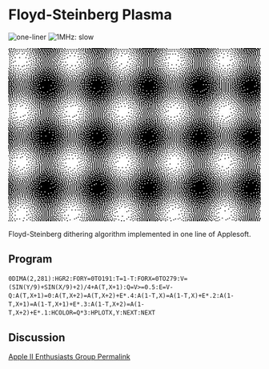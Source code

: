 # Floyd-Steinberg Plasma

![one-liner](https://img.shields.io/badge/one--liner-orange) ![1MHz: slow](https://img.shields.io/badge/1MHz-slow-red)

![image](media/floyd-steinberg-plasma.jpg "Floyd-Steinberg Plasma")

Floyd-Steinberg dithering algorithm implemented in one line of Applesoft.

## Program
`0DIMA(2,281):HGR2:FORY=0TO191:T=1-T:FORX=0TO279:V=(SIN(Y/9)+SIN(X/9)+2)/4+A(T,X+1):Q=V>=0.5:E=V-Q:A(T,X+1)=0:A(T,X+2)=A(T,X+2)+E*.4:A(1-T,X)=A(1-T,X)+E*.2:A(1-T,X+1)=A(1-T,X+1)+E*.3:A(1-T,X+2)=A(1-T,X+2)+E*.1:HCOLOR=Q*3:HPLOTX,Y:NEXT:NEXT`

## Discussion

[Apple II Enthusiasts Group Permalink](https://www.facebook.com/groups/5251478676/permalink/10158230715378677/)
